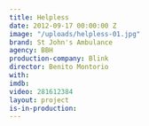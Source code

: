 ```yaml
---
title: Helpless
date: 2012-09-17 00:00:00 Z
image: "/uploads/helpless-01.jpg"
brand: St John's Ambulance
agency: BBH
production-company: Blink
director: Benito Montorio
with: 
imdb: 
video: 281612384
layout: project
is-in-production: 
---
```


